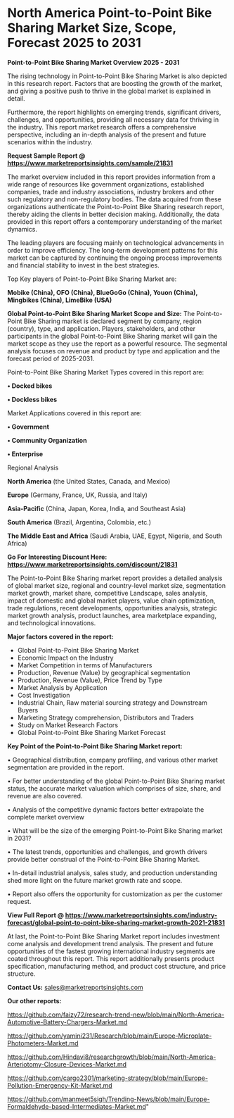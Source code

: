# North America Point-to-Point Bike Sharing Market Size, Scope, Forecast 2025 to 2031

<Strong> Point-to-Point Bike Sharing Market Overview 2025 - 2031</strong>

The rising technology in Point-to-Point Bike Sharing Market is also depicted in this research report. Factors that are boosting the growth of the market, and giving a positive push to thrive in the global market is explained in detail.

Furthermore, the report highlights on emerging trends, significant drivers, challenges, and opportunities, providing all necessary data for thriving in the industry. This report market research offers a comprehensive perspective, including an in-depth analysis of the present and future scenarios within the industry.

<strong>Request Sample Report @ <a href=https://www.marketreportsinsights.com/sample/21831>https://www.marketreportsinsights.com/sample/21831</a></strong>

The market overview included in this report provides information from a wide range of resources like government organizations, established companies, trade and industry associations, industry brokers and other such regulatory and non-regulatory bodies. The data acquired from these organizations authenticate the Point-to-Point Bike Sharing research report, thereby aiding the clients in better decision making. Additionally, the data provided in this report offers a contemporary understanding of the market dynamics.

The leading players are focusing mainly on technological advancements in order to improve efficiency. The long-term development patterns for this market can be captured by continuing the ongoing process improvements and financial stability to invest in the best strategies.

Top Key players of Point-to-Point Bike Sharing Market are:

<strong>Mobike (China), OFO (China), BlueGoGo (China), Youon (China), Mingbikes (China), LimeBike (USA)</strong>

<strong><b>Global Point-to-Point Bike Sharing Market Scope and Size:</b></strong>
The Point-to-Point Bike Sharing market is declared segment by company, region (country), type, and application. Players, stakeholders, and other participants in the global Point-to-Point Bike Sharing market will gain the market scope as they use the report as a powerful resource. The segmental analysis focuses on revenue and product by type and application and the forecast period of 2025-2031.

Point-to-Point Bike Sharing Market Types covered in this report are:

<strong>• Docked bikes

• Dockless bikes</strong>

Market Applications covered in this report are:

<strong>• Government

• Community Organization

• Enterprise</strong> 

Regional Analysis

<strong>North America</strong> (the United States, Canada, and Mexico)

<strong>Europe</strong> (Germany, France, UK, Russia, and Italy)

<strong>Asia-Pacific</strong> (China, Japan, Korea, India, and Southeast Asia)

<strong>South America</strong> (Brazil, Argentina, Colombia, etc.)

<strong>The Middle East and Africa</strong> (Saudi Arabia, UAE, Egypt, Nigeria, and South Africa)

<strong>Go For Interesting Discount Here: <a href=https://www.marketreportsinsights.com/discount/21831>https://www.marketreportsinsights.com/discount/21831</a></strong>

The Point-to-Point Bike Sharing market report provides a detailed analysis of global market size, regional and country-level market size, segmentation market growth, market share, competitive Landscape, sales analysis, impact of domestic and global market players, value chain optimization, trade regulations, recent developments, opportunities analysis, strategic market growth analysis, product launches, area marketplace expanding, and technological innovations.

<strong><b>Major factors covered in the report:</b></strong>
<ul>
  <li>Global Point-to-Point Bike Sharing Market </li>
  <li>Economic Impact on the Industry</li>
  <li>Market Competition in terms of Manufacturers</li>
  <li>Production, Revenue (Value) by geographical segmentation</li>
  <li>Production, Revenue (Value), Price Trend by Type</li>
  <li>Market Analysis by Application</li>
  <li>Cost Investigation</li>
  <li>Industrial Chain, Raw material sourcing strategy and Downstream Buyers</li>
  <li>Marketing Strategy comprehension, Distributors and Traders</li>
  <li>Study on Market Research Factors</li>
  <li>Global Point-to-Point Bike Sharing Market Forecast</li>
</ul>

<strong><b>Key Point of the Point-to-Point Bike Sharing Market report:</b></strong>

• Geographical distribution, company profiling, and various other market segmentation are provided in the report.

• For better understanding of the global Point-to-Point Bike Sharing market status, the accurate market valuation which comprises of size, share, and revenue are also covered.

• Analysis of the competitive dynamic factors better extrapolate the complete market overview

• What will be the size of the emerging Point-to-Point Bike Sharing market in 2031?

• The latest trends, opportunities and challenges, and growth drivers provide better construal of the Point-to-Point Bike Sharing Market.

• In-detail industrial analysis, sales study, and production understanding shed more light on the future market growth rate and scope.

• Report also offers the opportunity for customization as per the customer request.

<strong><b>View Full Report @ <a href=https://www.marketreportsinsights.com/industry-forecast/global-point-to-point-bike-sharing-market-growth-2021-21831>https://www.marketreportsinsights.com/industry-forecast/global-point-to-point-bike-sharing-market-growth-2021-21831</a></b></strong>


At last, the Point-to-Point Bike Sharing Market report includes investment come analysis and development trend analysis. The present and future opportunities of the fastest growing international industry segments are coated throughout this report. This report additionally presents product specification, manufacturing method, and product cost structure, and price structure.

<strong>Contact Us:</strong>
sales@marketreportsinsights.com

<strong>Our other reports:</strong>

<a href=https://github.com/faizy72/research-trend-new/blob/main/North-America-Automotive-Battery-Chargers-Market.md>https://github.com/faizy72/research-trend-new/blob/main/North-America-Automotive-Battery-Chargers-Market.md</a>

<a href=https://github.com/yamini231/Research/blob/main/Europe-Microplate-Photometers-Market.md>https://github.com/yamini231/Research/blob/main/Europe-Microplate-Photometers-Market.md</a>

<a href=https://github.com/Hindavi8/researchgrowth/blob/main/North-America-Arteriotomy-Closure-Devices-Market.md>https://github.com/Hindavi8/researchgrowth/blob/main/North-America-Arteriotomy-Closure-Devices-Market.md</a>

<a href=https://github.com/cargo2301/marketing-strategy/blob/main/Europe-Pollution-Emergency-Kit-Market.md>https://github.com/cargo2301/marketing-strategy/blob/main/Europe-Pollution-Emergency-Kit-Market.md</a>

<a href=https://github.com/manmeet5sigh/Trending-News/blob/main/Europe-Formaldehyde-based-Intermediates-Market.md>https://github.com/manmeet5sigh/Trending-News/blob/main/Europe-Formaldehyde-based-Intermediates-Market.md</a>"
